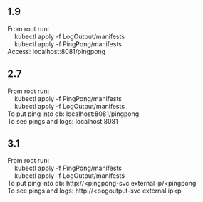 ## 1.9
From root run: <br />
&nbsp;&nbsp;&nbsp;&nbsp;kubectl apply -f LogOutput/manifests <br />
&nbsp;&nbsp;&nbsp;&nbsp;kubectl apply -f PingPong/manifests <br />
Access: localhost:8081/pingpong


## 2.7
From root run: <br />
&nbsp;&nbsp;&nbsp;&nbsp;kubectl apply -f PingPong/manifests <br />
&nbsp;&nbsp;&nbsp;&nbsp;kubectl apply -f LogOutput/manifests <br />
To put ping into db: localhost:8081/pingpong <br />
To see pings and logs: localhost:8081


## 3.1
From root run: <br />
&nbsp;&nbsp;&nbsp;&nbsp;kubectl apply -f PingPong/manifests <br />
&nbsp;&nbsp;&nbsp;&nbsp;kubectl apply -f LogOutput/manifests <br />
To put ping into db: http://&lt;pingpong-svc external ip/&lt;pingpong <br />
To see pings and logs: http://&lt;pogoutput-svc external ip&lt;p
